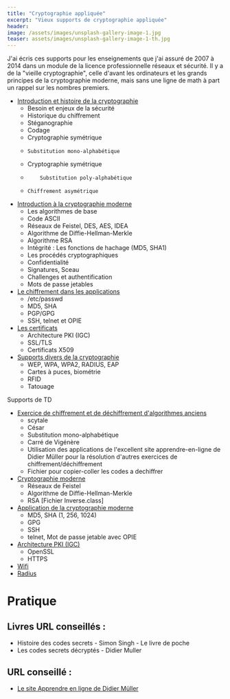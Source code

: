 ```yaml
---
title: "Cryptographie appliquée"
excerpt: "Vieux supports de cryptographie appliquée"
header:
image: /assets/images/unsplash-gallery-image-1.jpg
teaser: assets/images/unsplash-gallery-image-1-th.jpg
---
```


J'ai écris ces supports pour les enseignements que j'ai assuré de 2007 à 2014 dans un module de la licence professionnelle réseaux et sécurité.
Il y a de la "vieille cryptographie", celle d'avant les ordinateurs et les grands principes de la cryptographie moderne, mais sans une ligne de math à part un rappel sur les nombres premiers.

- [Introduction et histoire de la cryptographie](/informatique/cryptographie-appliquee/cours-crypto-ancienne.pdf)
    - Besoin et enjeux de la sécurité
    - Historique du chiffrement
    - Stéganographie
    - Codage
    - Cryptographie symétrique
    -     Substitution mono-alphabétique
    - Cryptographie symétrique
    -         Substitution poly-alphabétique
    -     Chiffrement asymétrique
- [Introduction à la cryptographie moderne](/informatique/cryptographie-appliquee/cours-crypto-moderne.pdf)
    - Les algorithmes de base
    - Code ASCII
    - Réseaux de Feistel, DES, AES, IDEA
    - Algorithme de Diffie-Hellman-Merkle
    - Algorithme RSA
    - Intégrité : Les fonctions de hachage (MD5, SHA1)
    - Les procédés cryptographiques
    - Confidentialité
    - Signatures, Sceau
    - Challenges et authentification
    - Mots de passe jetables
- [Le chiffrement dans les applications](/informatique/cryptographie-appliquee/cours-applications.pdf)
    - /etc/passwd
    - MD5, SHA
    - PGP/GPG
    - SSH, telnet et OPIE
- [Les certificats](/informatique/cryptographie-appliquee/cours-certificat.pdf)
    - Architecture PKI (IGC)
    - SSL/TLS
    - Certificats X509
- [Supports divers de la cryptographie](/informatique/cryptographie-appliquee/cours-divers.pdf)
    - WEP, WPA, WPA2, RADIUS, EAP
    - Cartes à puces, biométrie
    - RFID
    - Tatouage

Supports de TD

- [Exercice de chiffrement et de déchiffrement d'algorithmes anciens](/informatique/cryptographie-appliquee/td-1.introduction.pdf)
    - scytale
    - César
    - Substitution mono-alphabétique
    - Carré de Vigénère
    - Utilisation des applications de l'excellent site apprendre-en-ligne de Didier Müller pour la résolution d'autres exercices de chiffrement/déchiffrement
    - Fichier pour copier-coller les codes a dechiffrer
- [Cryptographie moderne](/informatique/cryptographie-appliquee/td-2.moderne.pdf)
    - Réseaux de Feistel
    - Algorithme de Diffie-Hellman-Merkle
    - RSA [Fichier Inverse.class]
- [Application de la cryptographie moderne](/informatique/cryptographie-appliquee/td-4.applications.pdf)
    - MD5, SHA (1, 256, 1024)
    - GPG
    - SSH
    - telnet, Mot de passe jetable avec OPIE
- [Architecture PKI (IGC)](/informatique/cryptographie-appliquee/td-5.certificat.pdf)
    - OpenSSL
    - HTTPS
- [Wifi](/informatique/cryptographie-appliquee/td-6.wifi.pdf)
- [Radius](/informatique/cryptographie-appliquee/td-6.wifi-radius.pdf)

# Pratique
## Livres URL conseillés :
- Histoire des codes secrets - Simon Singh - Le livre de poche
- Les codes secrets décryptés - Didier Muller

## URL conseillé :
- [Le site Apprendre en ligne de Didier Müller](http://www.apprendre-en-ligne.net/crypto/)
